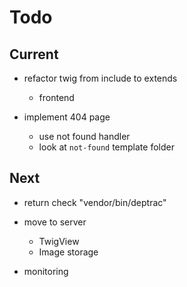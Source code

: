 # Todo

## Current

- refactor twig from include to extends
  - frontend

- implement 404 page
  - use not found handler
  - look at `not-found` template folder

## Next

- return check "vendor/bin/deptrac"

- move to server
  - TwigView
  - Image storage

- monitoring
